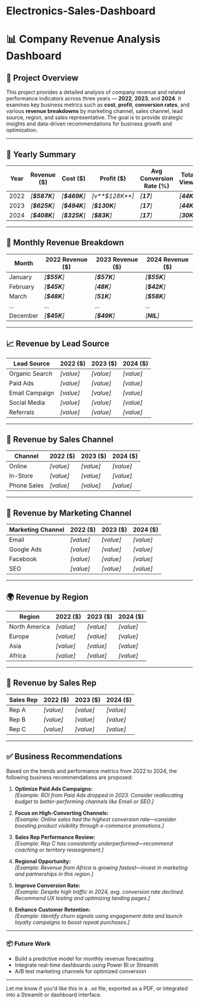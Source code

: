 # Electronics-Sales-Dashboard
# 📊 Company Revenue Analysis Dashboard

## 📝 Project Overview

This project provides a detailed analysis of company revenue and related performance indicators across three years — **2022**, **2023**, and **2024**. It examines key business metrics such as **cost**, **profit**, **conversion rates**, and various **revenue breakdowns** by marketing channel, sales channel, lead source, region, and sales representative. The goal is to provide strategic insights and data-driven recommendations for business growth and optimization.

---

## 📅 Yearly Summary

| Year | Revenue ($) | Cost ($) | Profit ($) | Avg Conversion Rate (%) | Total Views |
|------|-------------|----------|------------|--------------------------|-------------|
| 2022 | _[**$587K**]_   | _[**$469K**]_ | _[v**$128K**]_  | _[**17**]_                | _[**44K**]_   |
| 2023 | _[**$625K**]_   | _[**$494K**]_ | _[**$130K**]_  | _[**17**]_                | _[**44K**]_   |
| 2024 | _[**$408K**]_   | _[**$325K**]_ | _[**$83K**]_  | _[**17**]_                | _[**30K**]_   |

---

## 📆 Monthly Revenue Breakdown

| Month      | 2022 Revenue ($) | 2023 Revenue ($) | 2024 Revenue ($) |
|------------|------------------|------------------|------------------|
| January    | _[**$55K**]_        | _[**$57K**]_    |   _[**$55K**]_        |
| February   | _[**$45K**]_        | _[**48K**]_        | _[**$42K**]_        |
| March      | _[**$48K**]_        | _[**51K**]_        | _[**$58K**]_        |
| ...        | ...              | ...              | ...              |
| December   | _[**$45K**]_        | _[**$49K**]_        | _[**NIL**]_        |

---

## 📈 Revenue by Lead Source

| Lead Source         | 2022 ($) | 2023 ($) | 2024 ($) |
|---------------------|----------|----------|----------|
| Organic Search      | _[value]_ | _[value]_ | _[value]_ |
| Paid Ads            | _[value]_ | _[value]_ | _[value]_ |
| Email Campaign      | _[value]_ | _[value]_ | _[value]_ |
| Social Media        | _[value]_ | _[value]_ | _[value]_ |
| Referrals           | _[value]_ | _[value]_ | _[value]_ |

---

## 💼 Revenue by Sales Channel

| Channel     | 2022 ($) | 2023 ($) | 2024 ($) |
|-------------|----------|----------|----------|
| Online      | _[value]_ | _[value]_ | _[value]_ |
| In-Store    | _[value]_ | _[value]_ | _[value]_ |
| Phone Sales | _[value]_ | _[value]_ | _[value]_ |

---

## 📣 Revenue by Marketing Channel

| Marketing Channel | 2022 ($) | 2023 ($) | 2024 ($) |
|-------------------|----------|----------|----------|
| Email             | _[value]_ | _[value]_ | _[value]_ |
| Google Ads        | _[value]_ | _[value]_ | _[value]_ |
| Facebook          | _[value]_ | _[value]_ | _[value]_ |
| SEO               | _[value]_ | _[value]_ | _[value]_ |

---

## 🌍 Revenue by Region

| Region      | 2022 ($) | 2023 ($) | 2024 ($) |
|-------------|----------|----------|----------|
| North America | _[value]_ | _[value]_ | _[value]_ |
| Europe         | _[value]_ | _[value]_ | _[value]_ |
| Asia           | _[value]_ | _[value]_ | _[value]_ |
| Africa         | _[value]_ | _[value]_ | _[value]_ |

---

## 👔 Revenue by Sales Rep

| Sales Rep     | 2022 ($) | 2023 ($) | 2024 ($) |
|---------------|----------|----------|----------|
| Rep A         | _[value]_ | _[value]_ | _[value]_ |
| Rep B         | _[value]_ | _[value]_ | _[value]_ |
| Rep C         | _[value]_ | _[value]_ | _[value]_ |

---

## ✅ Business Recommendations

Based on the trends and performance metrics from 2022 to 2024, the following business recommendations are proposed:

1. **Optimize Paid Ads Campaigns:**  
   _[Example: ROI from Paid Ads dropped in 2023. Consider reallocating budget to better-performing channels like Email or SEO.]_

2. **Focus on High-Converting Channels:**  
   _[Example: Online sales had the highest conversion rate—consider boosting product visibility through e-commerce promotions.]_

3. **Sales Rep Performance Review:**  
   _[Example: Rep C has consistently underperformed—recommend coaching or territory reassignment.]_

4. **Regional Opportunity:**  
   _[Example: Revenue from Africa is growing fastest—invest in marketing and partnerships in this region.]_

5. **Improve Conversion Rate:**  
   _[Example: Despite high traffic in 2024, avg. conversion rate declined. Recommend UX testing and optimizing landing pages.]_

6. **Enhance Customer Retention:**  
   _[Example: Identify churn signals using engagement data and launch loyalty campaigns to boost repeat purchases.]_

---

### 📦 Future Work

- Build a predictive model for monthly revenue forecasting  
- Integrate real-time dashboards using Power BI or Streamlit  
- A/B test marketing channels for optimized conversion

---

Let me know if you'd like this in a `.md` file, exported as a PDF, or integrated into a Streamlit or dashboard interface.
